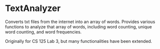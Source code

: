# TextAnalyzer

Converts txt files from the internet into an array of words.
Provides various functions to analyze that array of words, including word counting, unique word counting, and word frequencies.

Originally for CS 125 Lab 3, but many functionalities have been extended.
